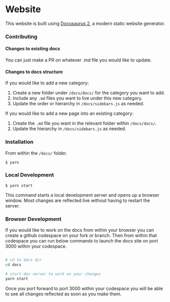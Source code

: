 # Website

This website is built using [Docusaurus 2](https://docusaurus.io/), a modern
static website generator.

### Contributing

#### Changes to existing docs

You can just make a PR on whatever .md file you would like to update.

#### Changes to docs structure

If you would like to add a new category:

1. Create a new folder under `/docs/docs/` for the category you want to add.
1. Include any `.md` files you want to live under this new category.
1. Update the order or hierarchy in `/docs/sidebars.js` as needed.

If you would like to add a new page into an existing category:

1. Create the `.md` file you want in the relevant folder within `/docs/docs/`.
1. Update the hierarchy in `/docs/sidebars.js` as needed.

### Installation

From within the `/docs/` folder.

```
$ yarn
```

### Local Development

```
$ yarn start
```

This command starts a local development server and opens up a browser window.
Most changes are reflected live without having to restart the server.

### Browser Development

If you would like to work on the docs from within your browser you can create a github codespace on your fork or branch. Then from within that codespace you can run below commands to launch the docs site on port 3000 within your codespace. 

```bash

# cd to docs dir
cd docs

# start dev server to work on your changes
yarn start
```

Once you port forward to port 3000 within your codespace you will be able to see all changes reflected as soon as you make them.
